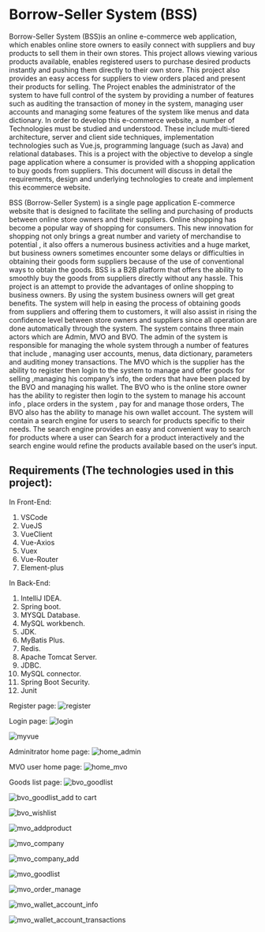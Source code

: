 # Borrow-Seller System (BSS)


Borrow-Seller System (BSS)is an online e-commerce
web application, which enables online store owners to easily connect with suppliers and buy
products to sell them in their own stores. This project allows viewing various products available,
enables registered users to purchase desired products instantly and pushing them directly to their
own store. This project also provides an easy access for suppliers to view orders placed and present
their products for selling. The Project enables the administrator of the system to have full control
of the system by providing a number of features such as auditing the transaction of money in the
system, managing user accounts and managing some features of the system like menus and data
dictionary.
In order to develop this e-commerce website, a number of Technologies must be studied and
understood. These include multi-tiered architecture, server and client side techniques,
implementation technologies such as Vue.js, programming language (such as Java) and relational
databases. This is a project with the objective to develop a single page application where a
consumer is provided with a shopping application to buy goods from suppliers.
This document will discuss in detail the requirements, design and underlying technologies to create
and implement this ecommerce website.

BSS (Borrow-Seller System) is a single page application E-commerce website that is designed to
facilitate the selling and purchasing of products between online store owners and their suppliers.
Online shopping has become a popular way of shopping for consumers. This new innovation
for shopping not only brings a great number and variety of merchandise to potential , it
also offers a numerous business activities and a huge market, but business owners sometimes
encounter some delays or difficulties in obtaining their goods form suppliers because of the use of
conventional ways to obtain the goods. BSS is a B2B platform that offers the ability to smoothly
buy the goods from suppliers directly without any hassle. This project is an attempt to provide the
advantages of online shopping to business owners. By using the system business owners will get
great benefits. The system will help in easing the process of obtaining goods from suppliers and
offering them to customers, it will also assist in rising the confidence level between store owners
and suppliers since all operation are done automatically through the system. The system contains
three main actors which are Admin, MVO and BVO. The admin of the system is responsible for
managing the whole system through a number of features that include , managing user accounts,
menus, data dictionary, parameters and auditing money transactions. The MVO which is the
supplier has the ability to register then login to the system to manage and offer goods for
selling ,managing his company’s info, the orders that have been placed by the BVO and
managing his wallet. The BVO who is the online store owner has the ability to register then login
to the system to manage his account info , place orders in the system , pay for and manage those
orders, The BVO also has the ability to manage his own wallet account. The system will contain a
search engine for users to search for products specific to their needs. The search engine provides
an easy and convenient way to search for products where a user can Search for a product
interactively and the search engine would refine the products available based on the user’s input.


## Requirements (The technologies used in this project):
In Front-End:
1. VSCode
2. VueJS
3. VueClient
4. Vue-Axios
5. Vuex
6. Vue-Router
7. Element-plus

In Back-End:
1. IntelliJ IDEA.
2. Spring boot.
3. MYSQL Database.
4. MySQL workbench.
5. JDK.
6. MyBatis Plus.
7. Redis.
8. Apache Tomcat Server.
9. JDBC.
10. MySQL connector.
11. Spring Boot Security.
12. Junit



Register page:
![register](https://user-images.githubusercontent.com/23058510/127736763-eaf69237-6df1-4f1b-8336-d506a259a642.PNG)

Login page:
![login](https://user-images.githubusercontent.com/23058510/127736810-c6936949-3f6f-4eb0-b7b6-e255211f6d1c.PNG)

![myvue](https://user-images.githubusercontent.com/23058510/127736888-c26ea083-3599-411f-aeb1-43102a269ded.PNG)


Adminitrator home page:
![home_admin](https://user-images.githubusercontent.com/23058510/127736818-a32726f8-d064-441f-bea5-f8085623c12d.PNG)

MVO user home page:
![home_mvo](https://user-images.githubusercontent.com/23058510/127736825-75c6f345-342d-4eaa-92be-c1798e931e9f.PNG)

Goods list page:
![bvo_goodlist](https://user-images.githubusercontent.com/23058510/127736829-325feee5-0d0f-4760-9e6b-a998ab0c251e.PNG)

![bvo_goodlist_add to cart](https://user-images.githubusercontent.com/23058510/127736849-006ba08e-474b-47de-a384-0cefdc9ab02a.PNG)

![bvo_wishlist](https://user-images.githubusercontent.com/23058510/127736852-1d7b63d4-e033-41df-a6e7-ae7a3fc42a86.PNG)

![mvo_addproduct](https://user-images.githubusercontent.com/23058510/127736855-5a57b1c9-0c24-45bd-9f14-32e61c97b11d.PNG)

![mvo_company](https://user-images.githubusercontent.com/23058510/127736858-60785373-afb0-4afc-93bd-8fa18edcd9e3.PNG)

![mvo_company_add](https://user-images.githubusercontent.com/23058510/127736861-91b7561f-c305-4feb-88f0-d6af43c7475e.PNG)

![mvo_goodlist](https://user-images.githubusercontent.com/23058510/127736865-54d1335f-ba41-4bab-93c4-96ffd82d683b.PNG)

![mvo_order_manage](https://user-images.githubusercontent.com/23058510/127736870-48bfa22a-7af3-43be-b3b8-cf82926c7181.png)

![mvo_wallet_account_info](https://user-images.githubusercontent.com/23058510/127736875-985f9e5b-7685-41c6-97e5-1f36a2bbcd74.PNG)

![mvo_wallet_account_transactions](https://user-images.githubusercontent.com/23058510/127736878-89775c3e-3ded-468c-b64f-74221345ab29.PNG)




